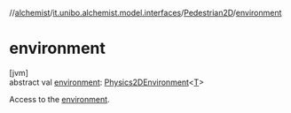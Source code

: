 //[alchemist](../../../index.md)/[it.unibo.alchemist.model.interfaces](../index.md)/[Pedestrian2D](index.md)/[environment](environment.md)

# environment

[jvm]\
abstract val [environment](environment.md): [Physics2DEnvironment](../../it.unibo.alchemist.model.interfaces.environments/-physics2-d-environment/index.md)<[T](index.md)>

Access to the [environment](environment.md).
